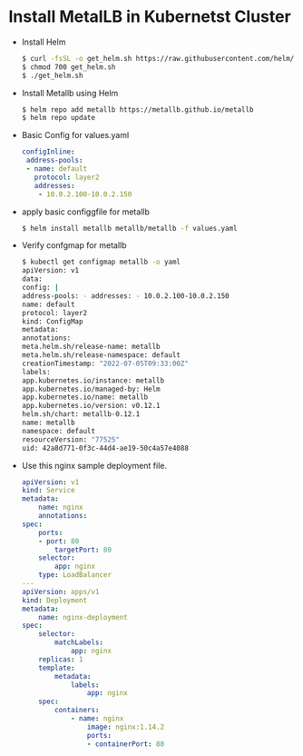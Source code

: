 # Install MetalLB in Kubernetst Cluster

- Install Helm
	```bash
	$ curl -fsSL -o get_helm.sh https://raw.githubusercontent.com/helm/helm/main/scripts/get-helm-3
	$ chmod 700 get_helm.sh
	$ ./get_helm.sh
	```

- Install Metallb using Helm
	```bash
	$ helm repo add metallb https://metallb.github.io/metallb
	$ helm repo update
	```

- Basic Config for values.yaml
	```yaml
	configInline:
	 address-pools:
	 - name: default
	   protocol: layer2
	   addresses:
	    - 10.0.2.100-10.0.2.150
	```

- apply basic configgfile for metallb
	```bash
	$ helm install metallb metallb/metallb -f values.yaml
	```

- Verify confgmap for metallb

	```bash
	$ kubectl get configmap metallb -o yaml
	apiVersion: v1
	data:
	config: |
	address-pools: - addresses: - 10.0.2.100-10.0.2.150
	name: default
	protocol: layer2
	kind: ConfigMap
	metadata:
	annotations:
	meta.helm.sh/release-name: metallb
	meta.helm.sh/release-namespace: default
	creationTimestamp: "2022-07-05T09:33:00Z"
	labels:
	app.kubernetes.io/instance: metallb
	app.kubernetes.io/managed-by: Helm
	app.kubernetes.io/name: metallb
	app.kubernetes.io/version: v0.12.1
	helm.sh/chart: metallb-0.12.1
	name: metallb
	namespace: default
	resourceVersion: "77525"
	uid: 42a8d771-0f3c-44d4-ae19-50c4a57e4088

	```

- Use this nginx sample deployment file.
	```yml
	apiVersion: v1
	kind: Service
	metadata:
		name: nginx
		annotations:
	spec:
		ports:
		- port: 80
			targetPort: 80
		selector:
			app: nginx
		type: LoadBalancer
	---
	apiVersion: apps/v1
	kind: Deployment
	metadata:
		name: nginx-deployment
	spec:
		selector:
			matchLabels:
				app: nginx
		replicas: 1
		template:
			metadata:
				labels:
					app: nginx
		spec:
			containers:
				- name: nginx
					image: nginx:1.14.2
					ports:
					- containerPort: 80

	```
